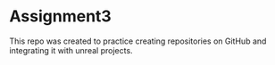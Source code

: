 # Assignment3
This repo was created to practice creating repositories on GitHub and integrating it with unreal projects.
